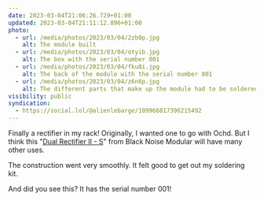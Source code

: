 ```yaml
---
date: 2023-03-04T21:06:26.729+01:00
updated: 2023-03-04T21:11:12.896+01:00
photo:
  - url: /media/photos/2023/03/04/2zb0p.jpg
    alt: The module built
  - url: /media/photos/2023/03/04/otyib.jpg
    alt: The box with the serial number 001
  - url: /media/photos/2023/03/04/fku8i.jpg
    alt: The back of the module with the serial number 001
  - url: /media/photos/2023/03/04/z6n6p.jpg
    alt: The different parts that make up the module had to be soldered. It simply consists of eight jacks.
visibility: public
syndication:
  - https://social.lol/@alienlebarge/109966817396215492
---
```

Finally a rectifier in my rack! Originally, I wanted one to go with Ochd. But I think this "[Dual Rectifier II - S](https://blacknoisemodular.com/products/dual-rectifier-ii-s)" from Black Noise Modular will have many other uses.

The construction went very smoothly. It felt good to get out my soldering kit.

And did you see this? It has the serial number 001!
